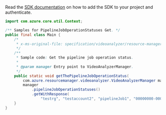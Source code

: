 Read the [SDK documentation](https://github.com/Azure/azure-sdk-for-java/blob/azure-resourcemanager-videoanalyzer_1.0.0-beta.3/sdk/videoanalyzer/azure-resourcemanager-videoanalyzer/README.md) on how to add the SDK to your project and authenticate.

```java
import com.azure.core.util.Context;

/** Samples for PipelineJobOperationStatuses Get. */
public final class Main {
    /*
     * x-ms-original-file: specification/videoanalyzer/resource-manager/Microsoft.Media/preview/2021-11-01-preview/examples/pipeline-job-operation-status-get.json
     */
    /**
     * Sample code: Get the pipeline job operation status.
     *
     * @param manager Entry point to VideoAnalyzerManager.
     */
    public static void getThePipelineJobOperationStatus(
        com.azure.resourcemanager.videoanalyzer.VideoAnalyzerManager manager) {
        manager
            .pipelineJobOperationStatuses()
            .getWithResponse(
                "testrg", "testaccount2", "pipelineJob1", "00000000-0000-0000-0000-000000000001", Context.NONE);
    }
}
```
